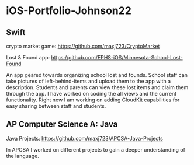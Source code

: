# iOS-Portfolio-Johnson22

## Swift

crypto market game:
https://github.com/maxj723/CryptoMarket



Lost & Found app:
https://github.com/EPHS-iOS/Minnesota-School-Lost-Found

An app geared towards organizing school lost and founds. School staff can take pictures of left-behind-items and upload them to the app with a description. Students and parents can view these lost items and claim them through the app.
I have worked on coding the all views and the current functionality. Right now I am working on adding CloudKit capabilities for easy sharing between staff and students.



## AP Computer Science A: Java


Java Projects: https://github.com/maxj723/APCSA-Java-Projects

In APCSA I worked on different projects to gain a deeper understanding of the language.
